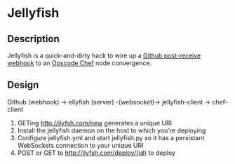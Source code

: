 # Jellyfish

## Description

Jellyfish is a quick-and-dirty hack to wire up a [Github post-receive
webhook](http://help.github.com/post-receive-hooks/) to an [Opscode
Chef](http://opscode.com/chef/) node convergence.

## Design

Github (webhook) -> ellyfish (server) -(websocket)-> jellyfish-client -> chef-client

1. GETing http://jlyfsh.com/new generates a unique URI
2. Install the jellyfish daemon on the host to which you're deploying
3. Configure jellyfish.yml and start jellyfish.py so it has a
persistant WebSockets connection to your unique URI
4. POST or GET to http://jlyfsh.com/deploy/{id} to deploy
